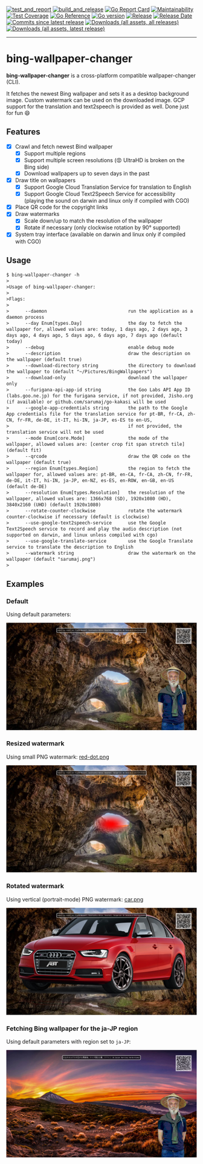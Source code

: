 [![test_and_report](https://github.com/sarumaj/bing-wallpaper-changer/actions/workflows/test_and_report.yml/badge.svg)](https://github.com/sarumaj/bing-wallpaper-changer/actions/workflows/test_and_report.yml)
[![build_and_release](https://github.com/sarumaj/bing-wallpaper-changer/actions/workflows/build_and_release.yml/badge.svg)](https://github.com/sarumaj/bing-wallpaper-changer/actions/workflows/build_and_release.yml)
[![Go Report Card](https://goreportcard.com/badge/github.com/sarumaj/bing-wallpaper-changer)](https://goreportcard.com/report/github.com/sarumaj/bing-wallpaper-changer)
[![Maintainability](https://img.shields.io/codeclimate/maintainability-percentage/sarumaj/bing-wallpaper-changer.svg)](https://codeclimate.com/github/sarumaj/bing-wallpaper-changer/maintainability)
[![Test Coverage](https://api.codeclimate.com/v1/badges/147f265284b27931c2d2/test_coverage)](https://codeclimate.com/github/sarumaj/bing-wallpaper-changer/test_coverage)
[![Go Reference](https://pkg.go.dev/badge/github.com/sarumaj/bing-wallpaper-changer.svg)](https://pkg.go.dev/github.com/sarumaj/bing-wallpaper-changer)
[![Go version](https://img.shields.io/github/go-mod/go-version/sarumaj/bing-wallpaper-changer?logo=go&label=&labelColor=gray)](https://go.dev)
[![Release](https://img.shields.io/github/v/release/sarumaj/bing-wallpaper-changer?logo=github)](https://github.com/sarumaj/bing-wallpaper-changer/releases/latest)
[![Release Date](https://img.shields.io/github/release-date/sarumaj/bing-wallpaper-changer?logo=github)](https://github.com/sarumaj/bing-wallpaper-changer/releases/latest)
[![Commits since latest release](https://img.shields.io/github/commits-since/sarumaj/bing-wallpaper-changer/latest?logo=github)](https://github.com/sarumaj/bing-wallpaper-changer/releases/latest)
[![Downloads (all assets, all releases)](https://img.shields.io/github/downloads/sarumaj/bing-wallpaper-changer/total?logo=github)](https://github.com/sarumaj/bing-wallpaper-changer/releases)
[![Downloads (all assets, latest release)](https://img.shields.io/github/downloads/sarumaj/bing-wallpaper-changer/latest/total?logo=github)](https://github.com/sarumaj/bing-wallpaper-changer/releases/latest)

---

# bing-wallpaper-changer

**bing-wallpaper-changer** is a cross-platform compatible wallpaper-changer (CLI).

It fetches the newest Bing wallpaper and sets it as a desktop background image.
Custom watermark can be used on the downloaded image.
GCP support for the translation and text2speech is provided as well.
Done just for fun 😄

## Features

- [x] Crawl and fetch newest Bind wallpaper
  - [x] Support multiple regions
  - [x] Support multiple screen resolutions (😡 UltraHD is broken on the Bing side)
  - [x] Download wallpapers up to seven days in the past
- [x] Draw title on wallpapers
  - [x] Support Google Cloud Translation Service for translation to English
  - [x] Support Google Cloud Text2Speech Service for accessibility (playing the sound on darwin and linux only if compiled with CGO)
- [x] Place QR code for the copyright links
- [x] Draw watermarks
  - [x] Scale down/up to match the resolution of the wallpaper
  - [x] Rotate if necessary (only clockwise rotation by 90° supported)
- [x] System tray interface (available on darwin and linux only if compiled with CGO)

## Usage

```console
$ bing-wallpaper-changer -h
>
>Usage of bing-wallpaper-changer:
>
>Flags:
>
>      --daemon                              run the application as a daemon process
>      --day Enum[types.Day]                 the day to fetch the wallpaper for, allowed values are: today, 1 days ago, 2 days ago, 3 days ago, 4 days ago, 5 days ago, 6 days ago, 7 days ago (default today)
>      --debug                               enable debug mode
>      --description                         draw the description on the wallpaper (default true)
>      --download-directory string           the directory to download the wallpaper to (default "~/Pictures/BingWallpapers")
>      --download-only                       download the wallpaper only
>      --furigana-api-app-id string          the Goo Labs API App ID (labs.goo.ne.jp) for the furigana service, if not provided, Jisho.org (if available) or github.com/sarumaj/go-kakasi will be used
>      --google-app-credentials string       the path to the Google App credentials file for the translation service for pt-BR, fr-CA, zh-CN, fr-FR, de-DE, it-IT, hi-IN, ja-JP, es-ES to en-US,
>                                            if not provided, the translation service will not be used
>      --mode Enum[core.Mode]                the mode of the wallpaper, allowed values are: [center crop fit span stretch tile] (default fit)
>      --qrcode                              draw the QR code on the wallpaper (default true)
>      --region Enum[types.Region]           the region to fetch the wallpaper for, allowed values are: pt-BR, en-CA, fr-CA, zh-CN, fr-FR, de-DE, it-IT, hi-IN, ja-JP, en-NZ, es-ES, en-ROW, en-GB, en-US (default de-DE)
>      --resolution Enum[types.Resolution]   the resolution of the wallpaper, allowed values are: 1366x768 (SD), 1920x1080 (HD), 3840x2160 (UHD) (default 1920x1080)
>      --rotate-counter-clockwise            rotate the watermark counter-clockwise if necessary (default is clockwise)
>      --use-google-text2speech-service      use the Google Text2Speech service to record and play the audio description (not supported on darwin, and linux unless compiled with cgo)
>      --use-google-translate-service        use the Google Translate service to translate the description to English
>      --watermark string                    draw the watermark on the wallpaper (default "sarumaj.png")
>
```

## Examples

### Default

Using default parameters:

![Bing Wallpaper of the day with QR code, default watermark and title](demo/default.png)

### Resized watermark

Using small PNG watermark: [red-dot.png](pkg/extras/watermarks/red-dot.png)

![Bing Wallpaper of the day with QR code, red-dot watermark and title](demo/red-dot.png)

### Rotated watermark

Using vertical (portrait-mode) PNG watermark: [car.png](pkg/extras/watermarks/car.png)

![Bing Wallpaper of the day with QR code, car watermark and title](demo/car.png)

### Fetching Bing wallpaper for the ja-JP region

Using default parameters with region set to `ja-JP`:

![Bing Wallpaper of the day for ja-JP region with QR code, default watermark and title](demo/unicode.png)
